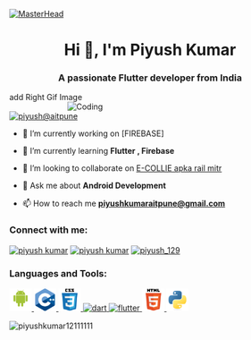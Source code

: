 
[![MasterHead](https://1.bp.blogspot.com/-7A4WynwLsMw/XbBpCXG8fHI/AAAAAAAAMt4/uOa1bpLskYgrwGbllhSu2SDj_Mig8SXJQCLcBGAsYHQ/s1600/2000_600px.gif 
)](https://rishavchanda.io
) 
<h1 align="center">Hi 👋, I'm Piyush Kumar</h1>
<h3 align="center">A passionate Flutter developer from India</h3>
add Right Gif Image
<img align="right" alt="Coding" width="400" src=""C:\Users\hp\Downloads\120582-gdsc-modules (1).gif"">

<p align="left"> <a href="https://twitter.com/piyush@aitpune" target="blank"><img src="https://img.shields.io/twitter/follow/piyush@aitpune?logo=twitter&style=for-the-badge" alt="piyush@aitpune" /></a> </p>

- 🔭 I’m currently working on [FIREBASE]

- 🌱 I’m currently learning **Flutter , Firebase**

- 👯 I’m looking to collaborate on [E-COLLIE apka rail mitr](https://github.com/piyushkumar12111111/E-COOLIE)

- 💬 Ask me about **Android Development**

- 📫 How to reach me **piyushkumaraitpune@gmail.com**

<h3 align="left">Connect with me:</h3>
<p align="left">

<a href="https://www.linkedin.com/in/piyush-kumar-806903228/" target="blank"><img align="center" src="https://raw.githubusercontent.com/rahuldkjain/github-profile-readme-generator/master/src/images/icons/Social/linked-in-alt.svg" alt="piyush kumar" height="30" width="40" /></a>
<a href="https://www.instagram.com/piyush_7642/" target="blank"><img align="center" src="https://raw.githubusercontent.com/rahuldkjain/github-profile-readme-generator/master/src/images/icons/Social/instagram.svg" alt="piyush kumar" height="30" width="40" /></a>
<a href="https://www.codechef.com/users/piyush_129" target="blank"><img align="center" src="https://cdn.jsdelivr.net/npm/simple-icons@3.1.0/icons/codechef.svg" alt="piyush_129" height="30" width="40" /></a>
</p>

<h3 align="left">Languages and Tools:</h3>
<p align="left"> <a href="https://developer.android.com" target="_blank" rel="noreferrer"> <img src="https://raw.githubusercontent.com/devicons/devicon/master/icons/android/android-original-wordmark.svg" alt="android" width="40" height="40"/> </a> <a href="https://www.w3schools.com/cpp/" target="_blank" rel="noreferrer"> <img src="https://raw.githubusercontent.com/devicons/devicon/master/icons/cplusplus/cplusplus-original.svg" alt="cplusplus" width="40" height="40"/> </a> <a href="https://www.w3schools.com/css/" target="_blank" rel="noreferrer"> <img src="https://raw.githubusercontent.com/devicons/devicon/master/icons/css3/css3-original-wordmark.svg" alt="css3" width="40" height="40"/> </a> <a href="https://dart.dev" target="_blank" rel="noreferrer"> <img src="https://www.vectorlogo.zone/logos/dartlang/dartlang-icon.svg" alt="dart" width="40" height="40"/> </a> <a href="https://flutter.dev" target="_blank" rel="noreferrer"> <img src="https://www.vectorlogo.zone/logos/flutterio/flutterio-icon.svg" alt="flutter" width="40" height="40"/> </a> <a href="https://www.w3.org/html/" target="_blank" rel="noreferrer"> <img src="https://raw.githubusercontent.com/devicons/devicon/master/icons/html5/html5-original-wordmark.svg" alt="html5" width="40" height="40"/> </a> <a href="https://www.python.org" target="_blank" rel="noreferrer"> <img src="https://raw.githubusercontent.com/devicons/devicon/master/icons/python/python-original.svg" alt="python" width="40" height="40"/> </a> </p>

<p><img align="center" src="https://github-readme-stats.vercel.app/api/top-langs?username=piyushkumar12111111&show_icons=true&locale=en&layout=compact" alt="piyushkumar12111111" /></p>
